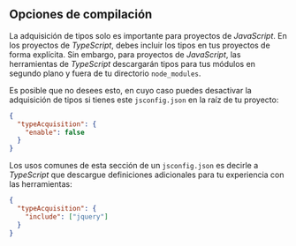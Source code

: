 ## Opciones de compilación

La adquisición de tipos solo es importante para proyectos de *JavaScript*. En los proyectos de *TypeScript*, debes incluir los tipos en tus proyectos de forma explícita. Sin embargo, para proyectos de *JavaScript*, las herramientas de *TypeScript* descargarán tipos para tus módulos en segundo plano y fuera de tu directorio `node_modules`.

Es posible que no desees esto, en cuyo caso puedes desactivar la adquisición de tipos si tienes este `jsconfig.json` en la raíz de tu proyecto:

```json
{
  "typeAcquisition": {
    "enable": false
  }
}
```

Los usos comunes de esta sección de un `jsconfig.json` es decirle a *TypeScript* que descargue definiciones adicionales para tu experiencia con las herramientas:

```json
{
  "typeAcquisition": {
    "include": ["jquery"]
  }
}
```
